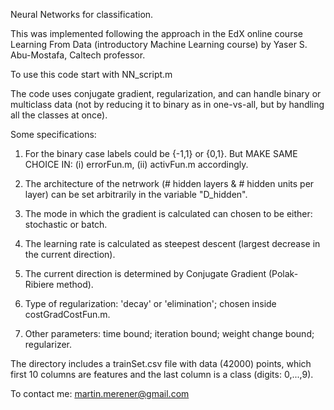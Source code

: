 
Neural Networks for classification.

This was implemented following the approach in the EdX online course Learning From Data (introductory Machine Learning course) by Yaser S. Abu-Mostafa, Caltech professor.

To use this code start with NN_script.m

The code uses conjugate gradient, regularization, and can handle binary or multiclass data (not by reducing it to binary as in one-vs-all, but by handling all the classes at once).

Some specifications:

1) For the binary case labels could be {-1,1} or {0,1}. But MAKE SAME CHOICE IN: (i) errorFun.m, (ii) activFun.m accordingly.

2) The architecture of the netrwork (# hidden layers & # hidden units per layer) can be set arbitrarily in the variable "D_hidden".

3) The mode in which the gradient is calculated can chosen to be either: stochastic or batch.

4) The learning rate is calculated as steepest descent (largest decrease in the current direction).

5) The current direction is determined by Conjugate Gradient (Polak-Ribiere method).

6) Type of regularization: 'decay' or 'elimination'; chosen inside costGradCostFun.m.

7) Other parameters: time bound; iteration bound; weight change bound; regularizer. 


The directory includes a trainSet.csv file with data (42000) points, which first 10 columns are features and the last column is a class (digits: 0,...,9).


To contact me: martin.merener@gmail.com
